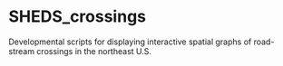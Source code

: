 # SHEDS_crossings
Developmental scripts for displaying interactive spatial graphs of road-stream crossings in the northeast U.S.
